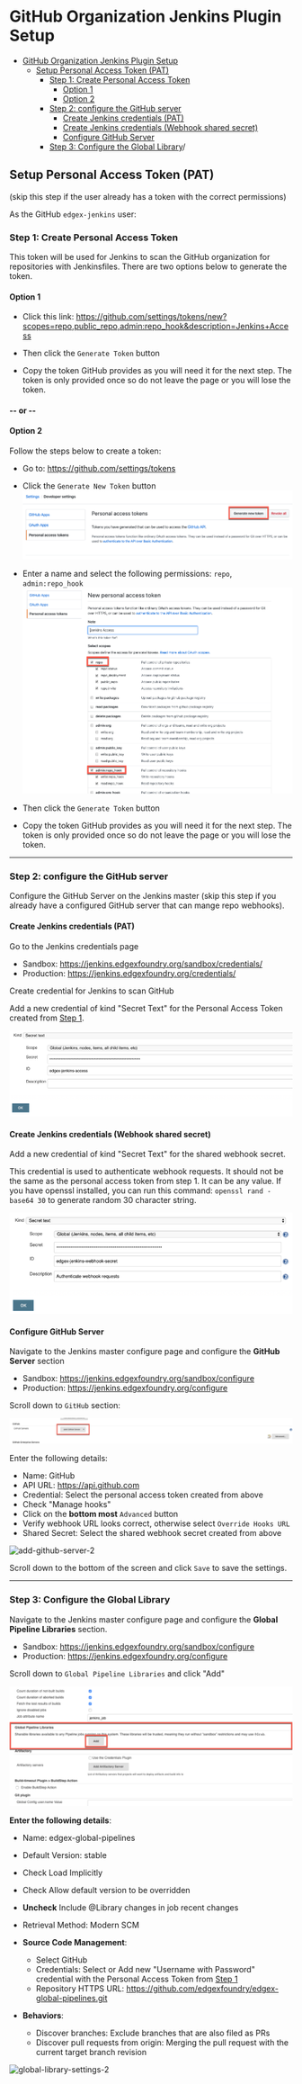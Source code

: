 # GitHub Organization Jenkins Plugin Setup

* [GitHub Organization Jenkins Plugin Setup](#github-organization-jenkins-plugin-setup)
  * [Setup Personal Access Token (PAT)](#setup-personal-access-token-pat)
    * [Step 1: Create Personal Access Token](#step-1-create-personal-access-token)
      * [Option 1](#option-1)
      * [Option 2](#option-2)
    * [Step 2: configure the GitHub server](#step-2-configure-the-github-server)
      * [Create Jenkins credentials (PAT)](#create-jenkins-credentials-pat)
      * [Create Jenkins credentials (Webhook shared secret)](#create-jenkins-credentials-webhook-shared-secret)
      * [Configure GitHub Server](#configure-github-server)
    * [Step 3: Configure the Global Library](#step-3-configure-the-global-library)/

## Setup Personal Access Token (PAT)

(skip this step if the user already has a token with the correct permissions)

As the GitHub `edgex-jenkins` user:

### Step 1: Create Personal Access Token

This token will be used for Jenkins to scan the GitHub organization for repositories with Jenkinsfiles. There are two options below to generate the token.

#### Option 1

* Click this link: <https://github.com/settings/tokens/new?scopes=repo,public_repo,admin:repo_hook&description=Jenkins+Access>

* Then click the `Generate Token` button
* Copy the token GitHub provides as you will need it for the next step. The token is only provided once so do not leave the page or you will lose the token.

#### -- or --

#### Option 2

Follow the steps below to create a token:

* Go to: <https://github.com/settings/tokens>
* Click the `Generate New Token` button
![generate-new-token-1](images/generate-new-token-1.png)

* Enter a name and select the following permissions:
`repo`, `admin:repo_hook`
![generate-new-token-2](images/generate-new-token-2.png)

* Then click the `Generate Token` button
* Copy the token GitHub provides as you will need it for the next step. The token is only provided once so do not leave the page or you will lose the token.

---

### Step 2: configure the GitHub server

Configure the GitHub Server on the Jenkins master (skip this step if you already have a configured GitHub server that can mange repo webhooks).

#### Create Jenkins credentials (PAT)

Go to the Jenkins credentials page

* Sandbox: <https://jenkins.edgexfoundry.org/sandbox/credentials/>
* Production: <https://jenkins.edgexfoundry.org/credentials/>

Create credential for Jenkins to scan GitHub

Add a new credential of kind "Secret Text" for the Personal Access Token created from [Step 1](#step-1-create-personal-access-token).

![create-jenkins-credential-text](images/create-jenkins-credential-text.png)

#### Create Jenkins credentials (Webhook shared secret)

Add a new credential of kind "Secret Text" for the shared webhook secret.

This credential is used to authenticate webhook requests. It should not be the same as the personal access token from step 1. It can be any value. If you have openssl installed, you can run this command: `openssl rand -base64 30` to generate random 30 character string.

![create-jenkins-credential-text](images/create-webhook-secret-1.png)

#### Configure GitHub Server

Navigate to the Jenkins master configure page and configure the **GitHub Server** section

* Sandbox: <https://jenkins.edgexfoundry.org/sandbox/configure>
* Production: <https://jenkins.edgexfoundry.org/configure>

Scroll down to `GitHub` section:

![add-github-server-1](images/add-github-server-1.png)

Enter the following details:

* Name: GitHub
* API URL: <https://api.github.com>
* Credential: Select the personal access token created from above
* Check "Manage hooks"
* Click on the **bottom most** `Advanced` button
* Verify webhook URL looks correct, otherwise select `Override Hooks URL`
* Shared Secret: Select the shared webhook secret created from above

![add-github-server-2](images/add-github-server-2.png)

Scroll down to the bottom of the screen and click `Save` to save the settings.

---

### Step 3: Configure the Global Library

Navigate to the Jenkins master configure page and configure the **Global Pipeline Libraries** section.

* Sandbox: <https://jenkins.edgexfoundry.org/sandbox/configure>
* Production: <https://jenkins.edgexfoundry.org/configure>

Scroll down to `Global Pipeline Libraries` and click "Add"

![global-library-settings-1](images/global-library-settings-1.png)

**Enter the following details**:

* Name: edgex-global-pipelines
* Default Version: stable
* Check Load Implicitly
* Check Allow default version to be overridden
* **Uncheck** Include @Library changes in job recent changes
* Retrieval Method: Modern SCM

* **Source Code Management**:
  * Select GitHub
  * Credentials: Select or Add new "Username with Password" credential with the Personal Access Token from [Step 1](#step-1-create-personal-access-token)
  * Repository HTTPS URL: <https://github.com/edgexfoundry/edgex-global-pipelines.git>

* **Behaviors**:
  * Discover branches: Exclude branches that are also filed as PRs
  * Discover pull requests from origin: Merging the pull request with the current target branch revision

![global-library-settings-2](images/global-library-settings-2.png)
